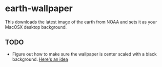 # earth-wallpaper
This downloads the latest image of the earth from NOAA and sets it as your MacOSX desktop background.

## TODO
* Figure out how to make sure the wallpaper is center scaled with a black background. [Here's an idea](https://www.jamf.com/jamf-nation/discussions/22301/setting-desktop-picture-to-be-centered-with-a-specific-background-color)
